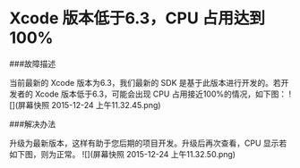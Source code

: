 # Xcode 版本低于6.3，CPU 占用达到100%


###故障描述



当前最新的 Xcode 版本为6.3，我们最新的 SDK 是基于此版本进行开发的。若开发者的 Xcode 版本低于6.3，可能会出现 CPU 占用接近100%的情况，如下图：
![](屏幕快照 2015-12-24 上午11.32.45.png)

###解决办法


升级为最新版本，这样有助于您后期的项目开发。升级后再次查看，CPU 显示若如下图，则为正常。
![](屏幕快照 2015-12-24 上午11.32.50.png)


